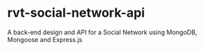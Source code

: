 # rvt-social-network-api
A back-end design and API for a Social Network using MongoDB, Mongoose and Express.js
